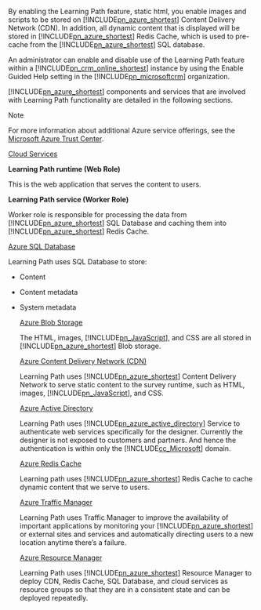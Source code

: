 By enabling the Learning Path feature, static html, you enable images and scripts to be stored on [!INCLUDE[pn_azure_shortest](pn-azure-shortest.md)] Content Delivery Network (CDN). In addition, all dynamic content that is displayed will be stored in [!INCLUDE[pn_azure_shortest](pn-azure-shortest.md)] Redis Cache, which is used to pre-cache from the [!INCLUDE[pn_azure_shortest](pn-azure-shortest.md)] SQL database.  
  
 An administrator can enable and disable use of the Learning Path feature within a [!INCLUDE[pn_crm_online_shortest](pn-crm-online-shortest.md)] instance by using the Enable Guided Help setting in the [!INCLUDE[pn_microsoftcrm](pn-microsoftcrm.md)] organization.  
  
 [!INCLUDE[pn_azure_shortest](pn-azure-shortest.md)] components and services that are involved with Learning Path functionality are detailed in the following sections.  
  
> [!NOTE]
>  For more information about additional Azure service offerings, see the [Microsoft Azure Trust Center](https://azure.microsoft.com/en-us/support/trust-center/).  
  
 [Cloud Services](https://azure.microsoft.com/en-us/services/cloud-services/)  
  
 **Learning Path runtime (Web Role)**  
  
 This is the web application that serves the content to users.  
  
 **Learning Path service (Worker Role)**  
  
 Worker role is responsible for processing the data from [!INCLUDE[pn_azure_shortest](pn-azure-shortest.md)] SQL Database and caching them into [!INCLUDE[pn_azure_shortest](pn-azure-shortest.md)] Redis Cache.  
  
 [Azure SQL Database](https://azure.microsoft.com/en-us/services/sql-database/)  
  
 Learning Path uses SQL Database to store:  
  
- Content  
  
- Content metadata  
  
- System metadata  
  
  [Azure Blob Storage](https://azure.microsoft.com/en-us/services/storage/)  
  
  The HTML, images, [!INCLUDE[pn_JavaScript](pn-javascript.md)], and CSS are all stored in [!INCLUDE[pn_azure_shortest](pn-azure-shortest.md)] Blob storage.  
  
  [Azure Content Delivery Network  (CDN)](https://azure.microsoft.com/en-us/services/cdn/)  
  
  Learning Path uses [!INCLUDE[pn_azure_shortest](pn-azure-shortest.md)] Content Delivery Network to serve static content to the survey runtime, such as HTML, images, [!INCLUDE[pn_JavaScript](pn-javascript.md)], and CSS.  
  
  [Azure Active Directory](https://azure.microsoft.com/en-us/services/active-directory/)  
  
  Learning Path uses [!INCLUDE[pn_azure_active_directory](pn-azure-active-directory.md)] Service to authenticate web services specifically for the designer. Currently the designer is not exposed to customers and partners. And hence the authentication is within only the [!INCLUDE[cc_Microsoft](cc-microsoft.md)] domain.  
  
  [Azure Redis Cache](https://azure.microsoft.com/en-us/services/cache/)  
  
  Learning path uses [!INCLUDE[pn_azure_shortest](pn-azure-shortest.md)] Redis Cache to cache dynamic content that we serve to users.  
  
  [Azure Traffic Manager](https://azure.microsoft.com/en-us/services/traffic-manager/)  
  
  Learning Path uses Traffic Manager to improve the availability of important applications by monitoring your [!INCLUDE[pn_azure_shortest](pn-azure-shortest.md)] or external sites and services and automatically directing users to a new location anytime there’s a failure.  
  
  [Azure Resource Manager](https://azure.microsoft.com/en-us/features/resource-manager/)  
  
  Learning Path uses [!INCLUDE[pn_azure_shortest](pn-azure-shortest.md)] Resource Manager to deploy CDN, Redis Cache, SQL Database, and cloud services as resource groups so that they are in a consistent state and can be deployed repeatedly.